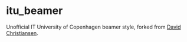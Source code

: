 # itu_beamer

Unofficial IT University of Copenhagen beamer style, forked from [David
Christiansen](https://github.com/david-christiansen/beamerOerestad).

